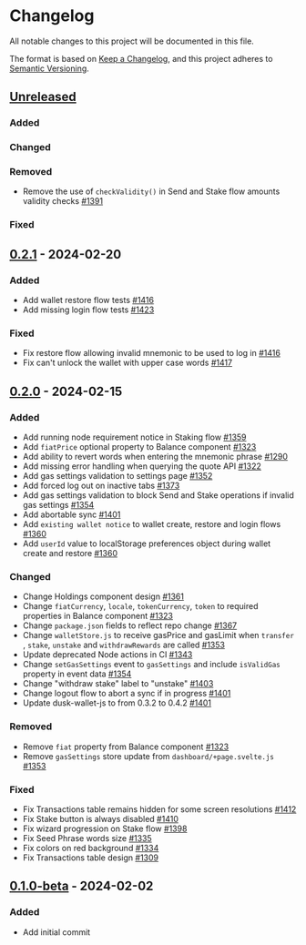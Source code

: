 # Changelog

All notable changes to this project will be documented in this file.

The format is based on [Keep a Changelog](https://keepachangelog.com/en/1.0.0/),
and this project adheres to [Semantic Versioning](https://semver.org/spec/v2.0.0.html).

## [Unreleased]

### Added

### Changed

### Removed

- Remove the use of `checkValidity()` in Send and Stake flow amounts validity checks [#1391]

### Fixed

## [0.2.1] - 2024-02-20

### Added

- Add wallet restore flow tests [#1416]
- Add missing login flow tests [#1423]

### Fixed

- Fix restore flow allowing invalid mnemonic to be used to log in [#1416]
- Fix can't unlock the wallet with upper case words [#1417]

## [0.2.0] - 2024-02-15

### Added

- Add running node requirement notice in Staking flow [#1359]
- Add `fiatPrice` optional property to Balance component [#1323]
- Add ability to revert words when entering the mnemonic phrase [#1290]
- Add missing error handling when querying the quote API [#1322]
- Add gas settings validation to settings page [#1352]
- Add forced log out on inactive tabs [#1373]
- Add gas settings validation to block Send and Stake operations if invalid gas settings [#1354]
- Add abortable sync [#1401]
- Add `existing wallet notice` to wallet create, restore and login flows [#1360]
- Add `userId` value to localStorage preferences object during wallet create and restore [#1360]

### Changed

- Change Holdings component design [#1361]
- Change `fiatCurrency`, `locale`, `tokenCurrency`, `token` to required properties in Balance component [#1323]
- Change `package.json` fields to reflect repo change [#1367]
- Change `walletStore.js` to receive gasPrice and gasLimit when `transfer` , `stake`, `unstake` and `withdrawRewards` are called [#1353]
- Update deprecated Node actions in CI [#1343]
- Change `setGasSettings` event to `gasSettings` and include `isValidGas` property in event data [#1354]
- Change "withdraw stake" label to "unstake" [#1403]
- Change logout flow to abort a sync if in progress [#1401]
- Update dusk-wallet-js to from 0.3.2 to 0.4.2 [#1401]

### Removed

- Remove `fiat` property from Balance component [#1323]
- Remove `gasSettings` store update from `dashboard/+page.svelte.js` [#1353]

### Fixed

- Fix Transactions table remains hidden for some screen resolutions [#1412]
- Fix Stake button is always disabled [#1410]
- Fix wizard progression on Stake flow [#1398]
- Fix Seed Phrase words size [#1335]
- Fix colors on red background [#1334]
- Fix Transactions table design [#1309]

## [0.1.0-beta] - 2024-02-02

### Added

- Add initial commit

<!-- ISSUES -->
[#1359]: https://github.com/dusk-network/rusk/issues/1359
[#1323]: https://github.com/dusk-network/rusk/issues/1323
[#1290]: https://github.com/dusk-network/rusk/issues/1290
[#1322]: https://github.com/dusk-network/rusk/issues/1322
[#1352]: https://github.com/dusk-network/rusk/issues/1352
[#1373]: https://github.com/dusk-network/rusk/issues/1373
[#1354]: https://github.com/dusk-network/rusk/issues/1354
[#1401]: https://github.com/dusk-network/rusk/issues/1401
[#1360]: https://github.com/dusk-network/rusk/issues/1360
[#1361]: https://github.com/dusk-network/rusk/issues/1361
[#1367]: https://github.com/dusk-network/rusk/issues/1367
[#1353]: https://github.com/dusk-network/rusk/issues/1353
[#1343]: https://github.com/dusk-network/rusk/issues/1343
[#1403]: https://github.com/dusk-network/rusk/issues/1403
[#1412]: https://github.com/dusk-network/rusk/issues/1412
[#1410]: https://github.com/dusk-network/rusk/issues/1410
[#1398]: https://github.com/dusk-network/rusk/issues/1398
[#1335]: https://github.com/dusk-network/rusk/issues/1335
[#1334]: https://github.com/dusk-network/rusk/issues/1334
[#1309]: https://github.com/dusk-network/rusk/issues/1309
[#1416]: https://github.com/dusk-network/rusk/issues/1416
[#1423]: https://github.com/dusk-network/rusk/issues/1423
[#1391]: https://github.com/dusk-network/rusk/issues/1391
[#1417]: https://github.com/dusk-network/rusk/issues/1417

<!-- VERSIONS -->
[Unreleased]: https://github.com/dusk-network/rusk/tree/master/web-wallet
[0.2.1]: https://github.com/dusk-network/rusk/tree/web-wallet-0.2.1
[0.2.0]: https://github.com/dusk-network/rusk/tree/web-wallet-0.2.0
[0.1.0-beta]: https://github.com/dusk-network/rusk/tree/web-wallet-0.1.0-beta

